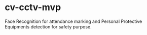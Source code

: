 # cv-cctv-mvp
Face Recognition for attendance marking and Personal Protective Equipments detection for safety purpose.
